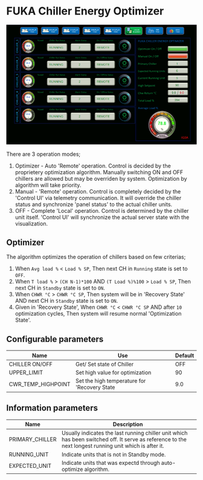 
# FUKA Chiller Energy Optimizer

![Image location](FCEO.png "IQ3")

There are 3 operation modes;
1. Optimizer - Auto 'Remote' operation.
   Control is decided by the proprietery optimization algorithm. Manually switching ON and OFF chillers are allowed but may be overriden by system. Optimization by algorithm will take priority.  
2. Manual - 'Remote' operation.
   Control is completely decided by the 'Control UI' via telemetry communication. It will override the chiller status and synchronize 'panel status' to the actual chiller units.
3. OFF - Complete 'Local' operation.
   Control is determined by the chiller unit itself. 'Control UI' will synchronize the actual server state with the visualization.

## Optimizer
The algorithm optimizes the operation of chillers based on few criterias;
1. When `Avg load %` < `Load % SP`, Then next CH in `Running` state is set to `OFF`. 
2. When `T load %` > `(CH N-1)*100` AND `(T Load %)%100` > `Load % SP`, Then next CH in `Standby` state is set to `ON`. 
3. When `CHWR °C` > `CHWR °C SP`, Then system will be in 'Recovery State' AND next CH in `Standby` state is set to `ON`. 
4. Given in 'Recovery State', When `CHWR °C` < `CHWR °C SP` AND after `10` optimization cycles, Then system will resume normal 'Optimization State'.

## Configurable parameters
| Name               | Use                                          | Default |
| ------------------ | -------------------------------------------- | ------- |
| CHILLER ON/OFF     | Get/ Set state of Chiller                    | OFF     |
| UPPER_LIMIT        | Set high value for optimization              | 90      |
| CWR_TEMP_HIGHPOINT | Set the high temperature for 'Recovery State | 9.0     |

## Information parameters
| Name            | Description                                                                                                                                        |
| --------------- | -------------------------------------------------------------------------------------------------------------------------------------------------- |
| PRIMARY_CHILLER | Usually indicates the last running chiller unit which has been switched off. It serve as reference to the next longest running unit which is after it. |
| RUNNING_UNIT    | Indicate units that is not in Standby mode.                                                                                                        |
| EXPECTED_UNIT   | Indicate units that was expectd through auto-optimize algorithm.                                                                                   |